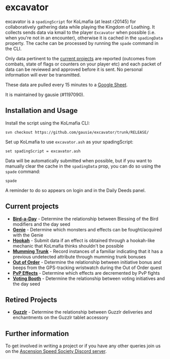 # excavator

excavator is a `spadingScript` for KoLmafia (at least r20145) for collaboratively gathering data while playing the Kingdom of Loathing. It collects sends data via kmail to the player `Excavator` when possible (i.e. when you're not in an encounter), otherwise it is cached in the `spadingData` property. The cache can be processed by running the `spade` command in the CLI.

Only data pertinent to the [current projects](#current-projects) are reported (outcomes from combats, state of flags or counters on your player etc) and each packet of data can be reviewed and approved before it is sent. No personal information will ever be transmitted.

These data are pulled every 15 minutes to a [Google Sheet](https://tinyurl.com/excavator-data).

It is maintained by gausie (#1197090).

## Installation and Usage

Install the script using the KoLmafia CLI:

```
svn checkout https://github.com/gausie/excavator/trunk/RELEASE/
```

Set up KoLmafia to use `excavator.ash` as your spadingScript:

```
set spadingScript = excavator.ash
```

Data will be automatically submitted when possible, but if you want to manually clear the cache in the `spadingData` prop, you can do so using the `spade` command:

```
spade
```

A reminder to do so appears on login and in the Daily Deeds panel.

## Current projects

* **[Bird-a-Day](RELEASE/scripts/excavator/projects/x_bird_a_day.ash)** - Determine the relationship between Blessing of the Bird modifiers and the day seed
* **[Genie](RELEASE/scripts/excavator/projects/x_genie.ash)** - Determine which monsters and effects can be fought/acquired with the Genie
* **[Hookah](RELEASE/scripts/excavator/projects/x_hookah.ash)** - Submit data if an effect is obtained through a hookah-like mechanic that KoLmafia thinks shouldn't be possible
* **[Mumming Trunk](RELEASE/scripts/excavator/projects/x_mumming_trunk.ash)** - Record instances of a familiar indicating that it has a previous undetected attribute through mumming trunk bonuses
* **[Out of Order](RELEASE/scripts/excavator/projects/x_out_of_order.ash)** - Determine the relationship between initiative bonus and beeps from the GPS-tracking wristwatch during the Out of Order quest
* **[PvP Effects](RELEASE/scripts/excavator/projects/x_pvp_effects.ash)** - Determine which effects are decremented by PvP fights
* **[Voting Booth](RELEASE/scripts/excavator/projects/x_voting_booth.ash)** - Determine the relationship between voting initiatives and the day seed

## Retired Projects
* **[Guzzlr](retired_projects/x_guzzlr.ash)** - Determine the relationship between Guzzlr deliveries and enchantments on the Guzzlr tablet accessory

## Further information

To get involved in writing a project or if you have any other queries join us on the [Ascension Speed Society Discord server](https://discord.gg/T3rqfve).

